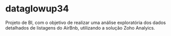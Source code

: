 # dataglowup34
Projeto de BI, com o objetivo de realizar uma análise exploratória dos dados detalhados de listagens do AirBnb, utilizando a solução Zoho Analyics.
